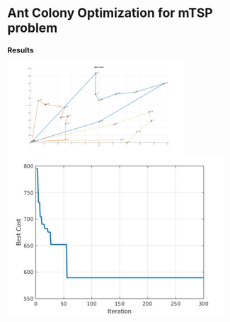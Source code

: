 # Ant Colony Optimization for mTSP problem

### Results
<p float="left">
  <img src="result1.jpg" width="400" />
  <img src="cost.jpg" width="490" />
</p>
